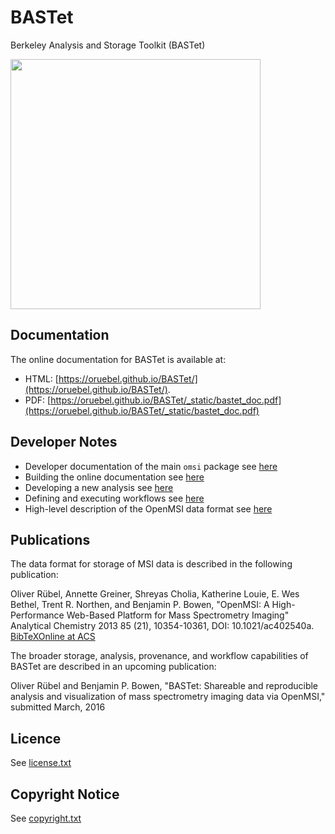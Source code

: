 # BASTet
Berkeley Analysis and Storage Toolkit (BASTet)

<img src="https://raw.githubusercontent.com/oruebel/BASTet/master/doc/_static/bastet_logo_full.png" width="400" />

## Documentation

The online documentation for BASTet is available at:

* HTML: [https://oruebel.github.io/BASTet/](https://oruebel.github.io/BASTet/).
* PDF: [https://oruebel.github.io/BASTet/_static/bastet_doc.pdf](https://oruebel.github.io/BASTet/_static/bastet_doc.pdf)

## Developer Notes

 * Developer documentation of the main `omsi` package see [here](https://oruebel.github.io/BASTet/omsi.html)
 * Building the online documentation see [here](https://oruebel.github.io/BASTet/developer_notes.html#building-the-online-documentation)
 * Developing a new analysis see [here](https://oruebel.github.io/BASTet/custom_analysis.html)
 * Defining and executing workflows see [here](https://oruebel.github.io/BASTet/basic_workflows.html)
 * High-level description of the OpenMSI data format see [here](https://oruebel.github.io/BASTet/HDF5_format.html)

## Publications

The data format for storage of MSI data is described in the following publication:

Oliver Rübel, Annette Greiner, Shreyas Cholia, Katherine Louie, E. Wes Bethel, Trent R. Northen, and Benjamin P. Bowen, "OpenMSI: A High-Performance Web-Based Platform for Mass Spectrometry Imaging" Analytical Chemistry 2013 85 (21), 10354-10361, DOI: 10.1021/ac402540a. [BibTeX](https://openmsi.nersc.gov/site_media/openmsi/images/publications/openmsi_acs_2013.bib)[Online at ACS](http://pubs.acs.org/doi/abs/10.1021/ac402540a)

The broader storage, analysis, provenance, and workflow capabilities of BASTet are described in an upcoming publication:

Oliver Rübel and Benjamin P. Bowen, "BASTet: Shareable and reproducible analysis and visualization of mass spectrometry imaging data via OpenMSI," submitted March, 2016

## Licence

See [license.txt](license.txt)

## Copyright Notice

See [copyright.txt](copyright.txt)
